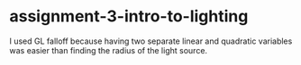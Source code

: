 # assignment-3-intro-to-lighting
I used GL falloff because having two separate linear and quadratic variables was easier than finding the radius of the light source.
